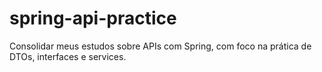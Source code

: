 # spring-api-practice
Consolidar meus estudos sobre APIs com Spring, com foco na prática de DTOs, interfaces e services.
